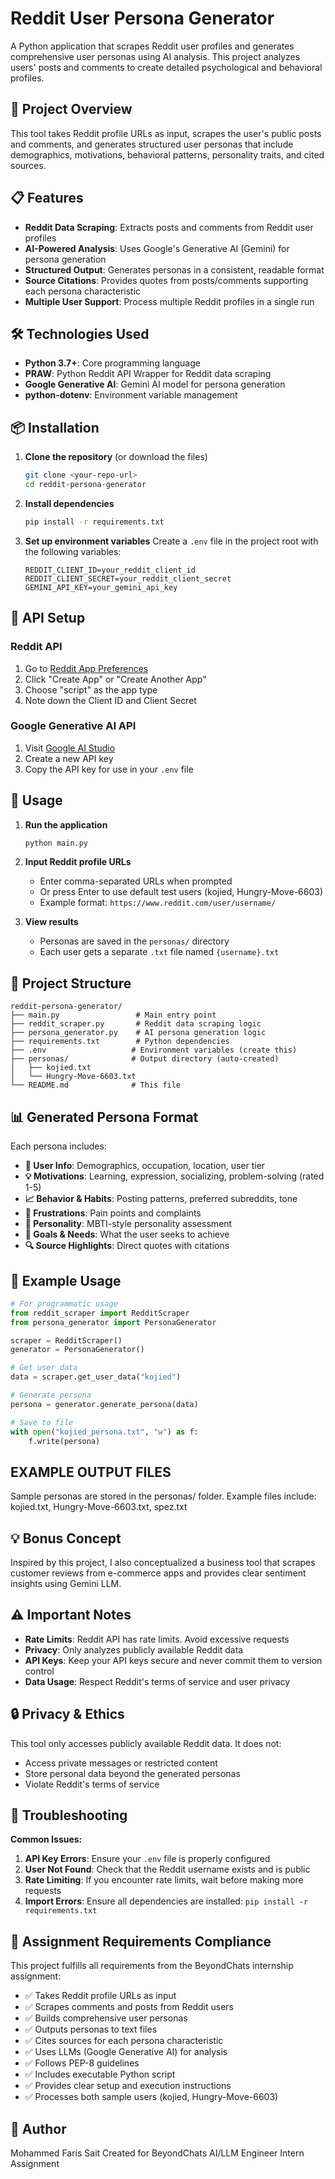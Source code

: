 # Reddit User Persona Generator

A Python application that scrapes Reddit user profiles and generates comprehensive user personas using AI analysis. This project analyzes users' posts and comments to create detailed psychological and behavioral profiles.

## 🎯 Project Overview

This tool takes Reddit profile URLs as input, scrapes the user's public posts and comments, and generates structured user personas that include demographics, motivations, behavioral patterns, personality traits, and cited sources.

## 📋 Features

- **Reddit Data Scraping**: Extracts posts and comments from Reddit user profiles
- **AI-Powered Analysis**: Uses Google's Generative AI (Gemini) for persona generation
- **Structured Output**: Generates personas in a consistent, readable format
- **Source Citations**: Provides quotes from posts/comments supporting each persona characteristic
- **Multiple User Support**: Process multiple Reddit profiles in a single run

## 🛠️ Technologies Used

- **Python 3.7+**: Core programming language
- **PRAW**: Python Reddit API Wrapper for Reddit data scraping
- **Google Generative AI**: Gemini AI model for persona generation
- **python-dotenv**: Environment variable management

## 📦 Installation

1. **Clone the repository** (or download the files)
   ```bash
   git clone <your-repo-url>
   cd reddit-persona-generator
   ```

2. **Install dependencies**
   ```bash
   pip install -r requirements.txt
   ```

3. **Set up environment variables**
   Create a `.env` file in the project root with the following variables:
   ```env
   REDDIT_CLIENT_ID=your_reddit_client_id
   REDDIT_CLIENT_SECRET=your_reddit_client_secret
   GEMINI_API_KEY=your_gemini_api_key
   ```

## 🔑 API Setup

### Reddit API
1. Go to [Reddit App Preferences](https://www.reddit.com/prefs/apps)
2. Click "Create App" or "Create Another App"
3. Choose "script" as the app type
4. Note down the Client ID and Client Secret

### Google Generative AI API
1. Visit [Google AI Studio](https://makersuite.google.com/app/apikey)
2. Create a new API key
3. Copy the API key for use in your `.env` file

## 🚀 Usage

1. **Run the application**
   ```bash
   python main.py
   ```

2. **Input Reddit profile URLs**
   - Enter comma-separated URLs when prompted
   - Or press Enter to use default test users (kojied, Hungry-Move-6603)
   - Example format: `https://www.reddit.com/user/username/`

3. **View results**
   - Personas are saved in the `personas/` directory
   - Each user gets a separate `.txt` file named `{username}.txt`

## 📁 Project Structure

```
reddit-persona-generator/
├── main.py                 # Main entry point
├── reddit_scraper.py       # Reddit data scraping logic
├── persona_generator.py    # AI persona generation logic
├── requirements.txt        # Python dependencies
├── .env                   # Environment variables (create this)
├── personas/              # Output directory (auto-created)
│   ├── kojied.txt
│   └── Hungry-Move-6603.txt
└── README.md              # This file
```

## 📊 Generated Persona Format

Each persona includes:

- **👤 User Info**: Demographics, occupation, location, user tier
- **💡 Motivations**: Learning, expression, socializing, problem-solving (rated 1-5)
- **📈 Behavior & Habits**: Posting patterns, preferred subreddits, tone
- **😤 Frustrations**: Pain points and complaints
- **🧠 Personality**: MBTI-style personality assessment
- **🎯 Goals & Needs**: What the user seeks to achieve
- **🔍 Source Highlights**: Direct quotes with citations

## 🎯 Example Usage

```python
# For programmatic usage
from reddit_scraper import RedditScraper
from persona_generator import PersonaGenerator

scraper = RedditScraper()
generator = PersonaGenerator()

# Get user data
data = scraper.get_user_data("kojied")

# Generate persona
persona = generator.generate_persona(data)

# Save to file
with open("kojied_persona.txt", "w") as f:
    f.write(persona)
```
## EXAMPLE OUTPUT FILES
Sample personas are stored in the personas/ folder. Example files include:
kojied.txt,
Hungry-Move-6603.txt,
spez.txt
## 💡 Bonus Concept
Inspired by this project, I also conceptualized a business tool that scrapes customer reviews from e-commerce apps and provides clear sentiment insights using Gemini LLM.

## ⚠️ Important Notes

- **Rate Limits**: Reddit API has rate limits. Avoid excessive requests
- **Privacy**: Only analyzes publicly available Reddit data
- **API Keys**: Keep your API keys secure and never commit them to version control
- **Data Usage**: Respect Reddit's terms of service and user privacy

## 🔒 Privacy & Ethics

This tool only accesses publicly available Reddit data. It does not:
- Access private messages or restricted content
- Store personal data beyond the generated personas
- Violate Reddit's terms of service

## 🐛 Troubleshooting

**Common Issues:**

1. **API Key Errors**: Ensure your `.env` file is properly configured
2. **User Not Found**: Check that the Reddit username exists and is public
3. **Rate Limiting**: If you encounter rate limits, wait before making more requests
4. **Import Errors**: Ensure all dependencies are installed: `pip install -r requirements.txt`

## 📝 Assignment Requirements Compliance

This project fulfills all requirements from the BeyondChats internship assignment:

- ✅ Takes Reddit profile URLs as input
- ✅ Scrapes comments and posts from Reddit users
- ✅ Builds comprehensive user personas
- ✅ Outputs personas to text files
- ✅ Cites sources for each persona characteristic
- ✅ Uses LLMs (Google Generative AI) for analysis
- ✅ Follows PEP-8 guidelines
- ✅ Includes executable Python script
- ✅ Provides clear setup and execution instructions
- ✅ Processes both sample users (kojied, Hungry-Move-6603)

## 👤 Author
Mohammed Faris Sait
Created for BeyondChats AI/LLM Engineer Intern Assignment

